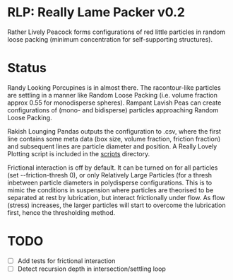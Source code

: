 # RLP: Really Lame Packer v0.2

Rather Lively Peacock forms configurations of red little particles in random
loose packing (minimum concentration for self-supporting structures).

# Status

Randy Looking Porcupines is in almost there. The racontour-like particles are
settling in a manner like Random Loose Packing (i.e. volume fraction approx 0.55
for monodisperse spheres). Rampant Lavish Peas can create configurations of
(mono- and bidisperse) particles approaching Random Loose Packing.

Rakish Lounging Pandas outputs the configuration to .csv, where the first line
contains some meta data (box size, volume fraction, friction fraction) and
subsequent lines are particle diameter and position. A Really Lovely Plotting
script is included in the [scripts](scripts) directory.

Frictional interaction is off by default. It can be turned on for all particles
(set --friction-thresh 0), or only Relatively Large Particles (for a thresh
inbetween particle diameters in polydisperse configurations. This is to mimic
the conditions in suspension where particles are theorised to be separated at
rest by lubrication, but interact frictionally under flow. As flow (stress)
increases, the larger particles will start to overcome the lubrication first,
hence the thresholding method.

# TODO

  - [ ] Add tests for frictional interaction
  - [ ] Detect recursion depth in intersection/settling loop
